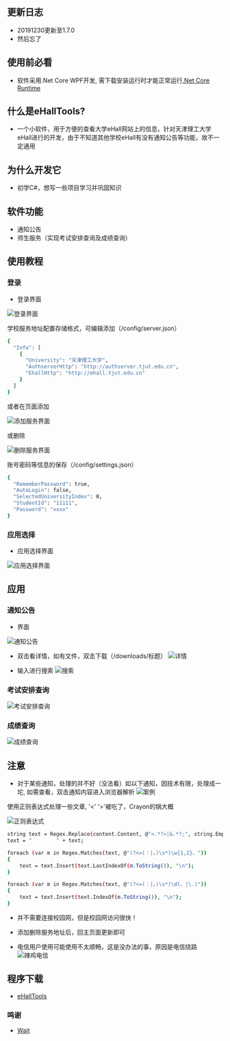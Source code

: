 ## 更新日志
* 20191230更新至1.7.0
* 然后忘了

## 使用前必看
* 软件采用.Net Core WPF开发, 需下载安装运行时才能正常运行[.Net Core Runtime](https://dotnet.microsoft.com/download)

## 什么是eHallTools?
* 一个小软件，用于方便的查看大学eHall网站上的信息，针对天津理工大学eHall进行的开发，由于不知道其他学校eHall有没有通知公告等功能，故不一定通用

## 为什么开发它
* 初学C#，想写一些项目学习并巩固知识

## 软件功能
* 通知公告
* 师生服务（实现考试安排查询及成绩查询）

## 使用教程
### 登录
* 登录界面

![登录界面](https://wordpress-1253676827.file.myqcloud.com/wp-content/uploads/2019/11/QQ截图20191129224021.png)

学校服务地址配置存储格式，可编辑添加（/config/server.json）

```sh
{
  "Info": [
    {
      "University": "天津理工大学",
      "AuthserverHttp": "http://authserver.tjut.edu.cn",
      "EhallHttp": "http://ehall.tjut.edu.cn"
    }
  ]
}
```

或者在页面添加

![添加服务界面](https://wordpress-1253676827.file.myqcloud.com/wp-content/uploads/2019/11/QQ截图20191129225250.png)

或删除

![删除服务界面](https://wordpress-1253676827.file.myqcloud.com/wp-content/uploads/2019/11/QQ截图20191129230058.png)

账号密码等信息的保存（/config/settings.json）

```sh
{
  "RememberPassword": true,
  "AutoLogin": false,
  "SelectedUniversityIndex": 0,
  "StudentId": "11111",
  "Password": "xxxx"
}
```

### 应用选择
* 应用选择界面

![应用选择界面](https://wordpress-1253676827.file.myqcloud.com/wp-content/uploads/2019/11/QQ截图20191129230229.png)

## 应用
### 通知公告
* 界面

![通知公告](https://wordpress-1253676827.file.myqcloud.com/wp-content/uploads/2019/12/QQ截图20191230130925.png)

* 双击看详情，如有文件，双击下载（/downloads/标题）
![详情](https://wordpress-1253676827.file.myqcloud.com/wp-content/uploads/2019/12/QQ截图20191230130835.png)

* 输入进行搜索
![搜索](https://wordpress-1253676827.file.myqcloud.com/wp-content/uploads/2019/12/QQ截图20191230130802.png)

### 考试安排查询
![考试安排查询](https://wordpress-1253676827.file.myqcloud.com/wp-content/uploads/2019/12/QQ截图20191230130655.png)

### 成绩查询
![成绩查询](https://wordpress-1253676827.file.myqcloud.com/wp-content/uploads/2019/12/QQ截图20191230130715.png)

## 注意
* 对于某些通知，处理的并不好（没法看）如以下通知，因技术有限，处理成一坨, 如需查看，双击通知内容进入浏览器解析
![案例](https://wordpress-1253676827.file.myqcloud.com/wp-content/uploads/2019/11/QQ截图20191129231746.png)

使用正则表达式处理一些文章, '<' '>'被吃了，Crayon的锅大概

![正则表达式](https://wordpress-1253676827.file.myqcloud.com/wp-content/uploads/2019/11/QQ截图20191130095608-1.png)

```sh
string text = Regex.Replace(content.Content, @"<.*?>|&.*?;", string.Empty);
text = "        " + text;

foreach (var m in Regex.Matches(text, @"(?<=(：|。)\s*)\w{1,2}、"))
{
    text = text.Insert(text.LastIndexOf(m.ToString()), "\n");
}

foreach (var m in Regex.Matches(text, @"(?<=(：|。)\s*)\d(、|\.)"))
{
    text = text.Insert(text.IndexOf(m.ToString()), "\n");
}
```

* 并不需要连接校园网，但是校园网访问很快！

* 添加删除服务地址后，回主页面更新即可

* 电信用户使用可能使用不太顺畅，这是没办法的事，原因是电信绕路
![辣鸡电信](https://wordpress-1253676827.file.myqcloud.com/wp-content/uploads/2019/12/QQ截图20191230131933.png)

## 程序下载
- [eHallTools](https://github.com/Spxg/eHallTools/releases/download/1.7.0/eHallTools.zip)

### 鸣谢
- [Wait](https://github.com/itswait)
